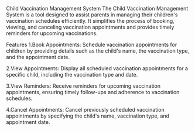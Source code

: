 Child Vaccination Management System
The Child Vaccination Management System is a tool designed to assist parents in managing their children's vaccination schedules efficiently. It simplifies the process of booking, viewing, and canceling vaccination appointments and provides timely reminders for upcoming vaccinations.

Features
1.Book Appointments:
Schedule vaccination appointments for children by providing details such as the child's name, the vaccination type, and the appointment date.

2.View Appointments:
Display all scheduled vaccination appointments for a specific child, including the vaccination type and date.

3.View Reminders:
Receive reminders for upcoming vaccination appointments, ensuring timely follow-ups and adherence to vaccination schedules.

4.Cancel Appointments:
Cancel previously scheduled vaccination appointments by specifying the child's name, vaccination type, and appointment date.


